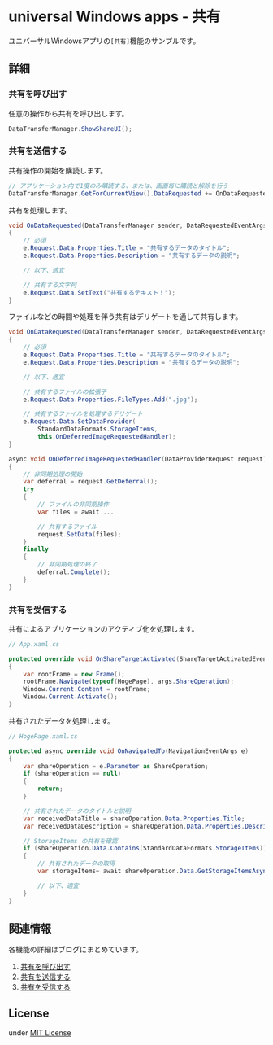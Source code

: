 # universal Windows apps - 共有

ユニバーサルWindowsアプリの`[共有]`機能のサンプルです。

## 詳細


### 共有を呼び出す

任意の操作から共有を呼び出します。
```csharp
DataTransferManager.ShowShareUI();
```

### 共有を送信する

共有操作の開始を購読します。

```csharp
// アプリケーション内で1度のみ購読する、または、画面毎に購読と解除を行う
DataTransferManager.GetForCurrentView().DataRequested += OnDataRequested;
```

共有を処理します。

```csharp
void OnDataRequested(DataTransferManager sender, DataRequestedEventArgs e)
{
    // 必須
    e.Request.Data.Properties.Title = "共有するデータのタイトル";
    e.Request.Data.Properties.Description = "共有するデータの説明";

    // 以下、適宜

    // 共有する文字列
    e.Request.Data.SetText("共有するテキスト！");
}
```

ファイルなどの時間や処理を伴う共有はデリゲートを通して共有します。

```csharp
void OnDataRequested(DataTransferManager sender, DataRequestedEventArgs e)
{
    // 必須
    e.Request.Data.Properties.Title = "共有するデータのタイトル";
    e.Request.Data.Properties.Description = "共有するデータの説明";

    // 以下、適宜

    // 共有するファイルの拡張子
    e.Request.Data.Properties.FileTypes.Add(".jpg");

    // 共有するファイルを処理するデリゲート
    e.Request.Data.SetDataProvider(
        StandardDataFormats.StorageItems,
        this.OnDeferredImageRequestedHandler);
}

async void OnDeferredImageRequestedHandler(DataProviderRequest request)
{
    // 非同期処理の開始
    var deferral = request.GetDeferral();
    try
    {
        // ファイルの非同期操作
        var files = await ...

        // 共有するファイル
        request.SetData(files);
    }
    finally
    {
        // 非同期処理の終了
        deferral.Complete();
    }
}
```

### 共有を受信する

共有によるアプリケーションのアクティブ化を処理します。

```csharp
// App.xaml.cs

protected override void OnShareTargetActivated(ShareTargetActivatedEventArgs args)
{
    var rootFrame = new Frame();
    rootFrame.Navigate(typeof(HogePage), args.ShareOperation);
    Window.Current.Content = rootFrame;
    Window.Current.Activate();
}
```

共有されたデータを処理します。

```csharp
// HogePage.xaml.cs

protected async override void OnNavigatedTo(NavigationEventArgs e)
{
    var shareOperation = e.Parameter as ShareOperation;
    if (shareOperation == null)
    {
        return;
    }

    // 共有されたデータのタイトルと説明
    var receivedDataTitle = shareOperation.Data.Properties.Title;
    var receivedDataDescription = shareOperation.Data.Properties.Description;

    // StorageItems の共有を確認
    if (shareOperation.Data.Contains(StandardDataFormats.StorageItems))
    {
        // 共有されたデータの取得
        var storageItems= await shareOperation.Data.GetStorageItemsAsync();

        // 以下、適宜
    }
}
```

## 関連情報

各機能の詳細はブログにまとめています。

1. [共有を呼び出す](http://katsuyuzu.hatenablog.jp/entry/2014/07/31/001537)
1. [共有を送信する](http://katsuyuzu.hatenablog.jp/entry/2014/08/01/005625)
1. [共有を受信する](http://katsuyuzu.hatenablog.jp/entry/2014/08/07/080000)

## License

under [MIT License](http://opensource.org/licenses/MIT)
